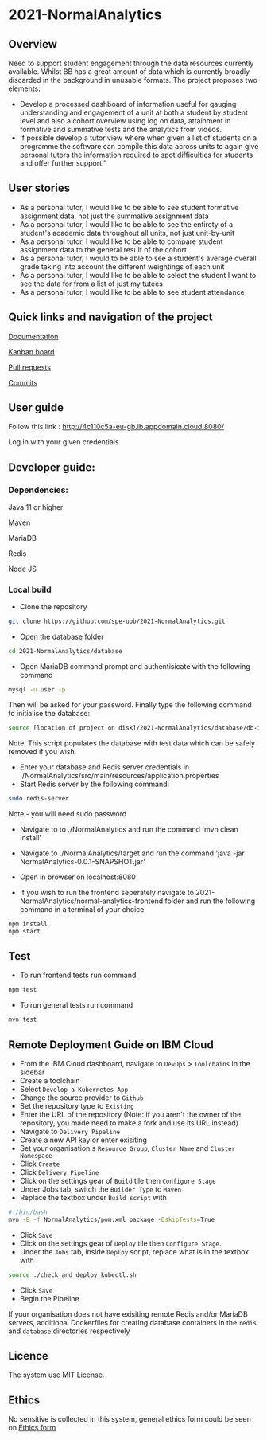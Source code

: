 # 2021-NormalAnalytics

## Overview
Need to support student engagement through the data resources currently available.
Whilst BB has a great amount of data which is currently broadly discarded in the background in unusable
formats.
The project proposes two elements:
 - Develop a processed dashboard of information useful for gauging
understanding and engagement of a unit at both a student by student level and also a cohort overview using
log on data, attainment in formative and summative tests and the analytics from videos.
 - If possible develop a tutor view where when given a list of students on a programme the software can
compile this data across units to again give personal tutors the information required to spot difficulties
for students and offer further support.”

## User stories

 - As a personal tutor, I would like to be able to see student formative assignment data, not just the summative assignment data 
 - As a personal tutor, I would like to be able to see the entirety of a student's academic data throughout all units, not just unit-by-unit 
 - As a personal tutor, I would like to be able to compare student assignment data to the general result of the cohort 
 - As a personal tutor, I would to be able to see a student's average overall grade taking into account the different weightings of each unit 
 - As a personal tutor, I would like to be able to select the student I want to see the data for from a list of just my tutees
 - As a personal tutor, I would like to be able to see student attendance
## Quick links and navigation of the project
 [Documentation](https://github.com/spe-uob/2021-NormalAnalytics/tree/main/docs)
 
[Kanban board](https://github.com/spe-uob/2021-NormalAnalytics/projects)

[Pull requests](https://github.com/spe-uob/2021-NormalAnalytics/pulls)

[Commits](https://github.com/spe-uob/2021-NormalAnalytics/commits)

## User guide

Follow this link : http://4c110c5a-eu-gb.lb.appdomain.cloud:8080/

Log in with your given credentials 

## Developer guide:
### Dependencies:

Java 11 or higher

Maven 

MariaDB

Redis

Node JS

### Local build

- Clone the repository 
```sh 
git clone https://github.com/spe-uob/2021-NormalAnalytics.git
```
- Open the database folder

```sh 
cd 2021-NormalAnalytics/database
```
- Open MariaDB command prompt and authentisicate with the following command
```sh 
mysql -u user -p 
```
Then will be asked for your password. Finally type the following command to initialise the database: 
```sh 
source [location of project on disk]/2021-NormalAnalytics/database/db-init.sql 
```

Note: This script populates the database with test data which can be safely removed if you wish

- Enter your database and Redis server credentials in ./NormalAnalytics/src/main/resources/application.properties
- Start Redis server by the following command:
```sh 
sudo redis-server
```
Note - you will need sudo password
- Navigate to to ./NormalAnalytics and run the command 'mvn clean install'

- Navigate to ./NormalAnalytics/target and run the command 'java -jar NormalAnalytics-0.0.1-SNAPSHOT.jar'

- Open in browser on localhost:8080
- If you wish to run the frontend seperately navigate to 2021-NormalAnalytics/normal-analytics-frontend folder and run the following command in a terminal of your choice
```sh 
npm install
npm start
```

## Test

- To run frontend tests run command 
```sh 
npm test
```
- To run general tests run command
```sh 
mvn test
```

## Remote Deployment Guide on IBM Cloud
- From the IBM Cloud dashboard, navigate to `DevOps` > `Toolchains` in the sidebar
- Create a toolchain
- Select `Develop a Kubernetes App`
- Change the source provider to `Github`
- Set the repository type to `Existing`
- Enter the URL of the repository (Note: if you aren't the owner of the repository, you made need to make a fork and use its URL instead)
- Navigate to `Delivery Pipeline`
- Create a new API key or enter exisiting
- Set your organisation's `Resource Group`, `Cluster Name` and `Cluster Namespace`
- Click `Create`
- Click `Delivery Pipeline`
- Click on the settings gear of `Build` tile then `Configure Stage`
- Under Jobs tab, switch the `Builder Type` to `Maven`
- Replace the textbox under `Build script` with
```sh
#!/bin/bash
mvn -B -f NormalAnalytics/pom.xml package -DskipTests=True
```
- Click `Save`
- Click on the settings gear of `Deploy` tile then `Configure Stage`.
- Under the `Jobs` tab, inside `Deploy` script, replace what is in the textbox with
```sh
source ./check_and_deploy_kubectl.sh
```
- Click `Save`
- Begin the Pipeline

If your organisation does not have exisiting remote Redis and/or MariaDB servers, additional Dockerfiles for creating database containers in the `redis` and `database` directories respectively

## Licence
The system use MIT License. 
## Ethics
No sensitive is collected in this system, general ethics form could be seen on [Ethics form](https://github.com/spe-uob/2021-NormalAnalytics/tree/main/docs)



